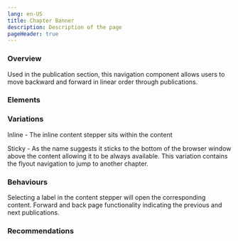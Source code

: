 ```yaml
---
lang: en-US
title: Chapter Banner
description: Description of the page
pageHeader: true
---
```


### Overview
Used in the publication section, this navigation component allows users to move backward and forward in linear order through publications.

### Elements
<PreviewImage :image="$withBase('/images/content-stepper.png')" :contents="[{ x: 60.5, y: 34, title: 'Previous label', text: 'Content stepper previous label' }, { title: 'Content label', text: 'Content stepper content label' },  { x: 79, y: 34, title: 'Next label', text: 'Content stepper next label' }, { x: 96, y: 34, title: 'Divider', text: 'Content stepper divider' }, { x: 0, y: 34, title: 'Navigation (sticky variation only)', text: 'Content stepper navigation' }]">
<template #code>
<CodeGroup>
  <CodeGroupItem title="HTML">

```html
<div class="content-stepper" :class="classes">
    <div class="stepper-content">
        <div v-if="button" class="btn-group dropup">
            <button class="btn btn-promo btn-nav-menu dropdown-toggle" type="button" data-bs-toggle="dropdown" aria-expanded="false">
                <span class="expand" v-html="add"></span>
                <span class="close" v-html="closeThick"></span>
                <span class="navigate-label">Navigate</span>
            </button>
            <div class="dropdown-menu">
                <div class="menu-title">Australian Government response: Inquiry into Australian Waste Management and Recycling Industries</div>
                <ul class="parent-menu">
                    <li><a href="#" class="link-icon link-secondary title-default">Glossary<span v-html="linkArrowRight"></span></a></li>
                    <li><a href="#" class="link-icon link-secondary title-feature">Message from the Minister<span v-html="linkArrowRight"></span></a></li>
                    <li><a href="#" class="link-icon link-secondary title-feature">Review at a glance<span v-html="linkArrowRight"></span></a></li>
                    <li><a href="#" class="link-icon link-secondary title-feature">Background<span v-html="linkArrowRight"></span></a></li>
                    <li>
                        <a href="#" class="link-icon link-secondary title-feature" data-bs-toggle="collapse" data-bs-target="#review" aria-expanded="true" aria-controls="review">
                            About the 2021 review<span v-html="linkArrowRight"></span>
                        </a>
                        <div class="children-menu collapse show" id="review">
                            <ul>
                                <li><a href="#" class="sub-section">Sub section 1</a></li>
                                <li><a href="#" class="sub-section">Sub section 2</a></li>
                            </ul>
                        </div>
                    </li>
                    <li><a href="#" class="link-icon link-secondary title-feature">Key themes emerging from the review<span v-html="linkArrowRight"></span></a></li>
                    <li><a href="#" class="link-icon link-secondary title-feature">Opportunities for action<span v-html="linkArrowRight"></span></a></li>
                    <li><a href="#" class="link-icon link-secondary title-feature">International approaches<span v-html="linkArrowRight"></span></a></li>
                    <li><a href="#" class="link-icon link-secondary title-feature">Appendix A: Documents referenced by the Premises Standards<span v-html="linkArrowRight"></span></a></li>
                    <li><a href="#" class="link-icon link-secondary title-feature">Appendix B: Second-phase consultations activities list<span v-html="linkArrowRight"></span></a></li>
                </ul>
            </div>
        </div>
    </div>
    <a href="#" class="stepper-pages">
        <div class="step-name">Previous</div>
        <div class="step-label">Premises Standards Review 2021</div>
    </a>
    <a href="#" class="stepper-pages">
        <div class="step-name">Next</div>
        <div class="step-label">About the 2021 review</div>
    </a>
</div>
```

  </CodeGroupItem>
</CodeGroup>
</template>
</PreviewImage>

### Variations
Inline - The inline content stepper sits within the content

Sticky - As the name suggests it sticks to the bottom of the browser window above the content allowing it to be always available. This variation contains the flyout navigation to jump to another chapter.

### Behaviours
Selecting a label in the content stepper will open the corresponding content. Forward and back page functionality indicating the previous and next publications.

### Recommendations
